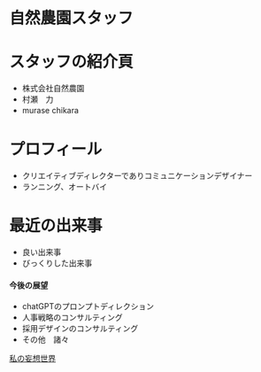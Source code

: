 #  自然農園スタッフ
#  スタッフの紹介頁
- 株式会社自然農園
- 村瀬　力
- murase chikara 　
# プロフィール
- クリエイティブディレクターでありコミュニケーションデザイナー
- ランニング、オートバイ
# 最近の出来事
- 良い出来事
- びっくりした出来事
#### 今後の展望
-  chatGPTのプロンプトディレクション
-  人事戦略のコンサルティング
-  採用デザインのコンサルティング
-  その他　諸々

[私の妄想世界](_71a4d93a-538c-43de-8ef4-572edd10bd3d.jpeg)

